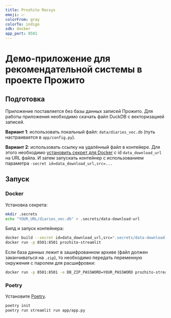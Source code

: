 ```yaml
---
title: Prozhito Recsys
emoji: 📈
colorFrom: gray
colorTo: indigo
sdk: docker
app_port: 8501
---
```


# Демо-приложение для рекомендательной системы в проекте Прожито

## Подготовка

Приложение поставляется без базы данных записей Прожито.
Для работы приложения необходимо скачать файл DuckDB с векторизацией записей.

**Вариант 1**: использовать локальный файл: `data/diaries_vec.db` (путь настраивается в `app/config.py`).

**Вариант 2**: использовать ссылку на удалённый файл в контейере. Для этого необходимо [установить секрет для Docker](https://docs.docker.com/build/building/secrets/) c id `data_download_url` на URL файла. И затем запускать контейнер с использованием параметра `-secret id=data_download_url,src=...`
 
## Запуск

### Docker

Установка секрета:
```bash
mkdir .secrets
echo "YOUR_URL/diaries_vec.db" > .secrets/data-download-url
```

Билд и запуск контейнера:
```bash
docker build --secret id=data_download_url,src=".secrets/data-download-url"  . --tag prozhito-streamlit
docker run -p 8501:8501 prozhito-streamlit
```

Если база данных лежит в зашифрованном архиве (файл должен заканчиваться на `.zip`), то необходимо передать переменную окружения с паролем для расшифровки:
```bash
docker run -p 8501:8501 -e DB_ZIP_PASSWORD=YOUR_PASSWORD prozhito-streamlit
```

### Poetry

Установите [Poetry](https://python-poetry.org/docs/).

```bash
poetry init
poetry run streamlit run app/app.py
```
